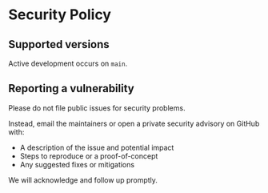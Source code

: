 # Security Policy

## Supported versions
Active development occurs on `main`.

## Reporting a vulnerability
Please do not file public issues for security problems.

Instead, email the maintainers or open a private security advisory on GitHub with:
- A description of the issue and potential impact
- Steps to reproduce or a proof-of-concept
- Any suggested fixes or mitigations

We will acknowledge and follow up promptly.

